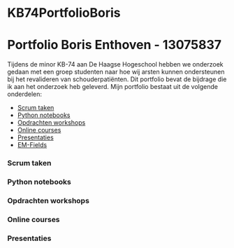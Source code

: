 # KB74PortfolioBoris
Portfolio Boris Enthoven - 13075837
============================
Tijdens de minor KB-74 aan De Haagse Hogeschool hebben we onderzoek gedaan met een groep studenten naar hoe wij arsten kunnen ondersteunen bij het revalideren van schouderpatiënten. Dit portfolio bevat de bijdrage die ik aan het onderzoek heb geleverd. Mijn portfolio bestaat uit de volgende onderdelen:
* [Scrum taken](https://github.com/BorisEnthovenSchool/KB74PortfolioBoris/blob/master/README.md)
* [Python notebooks](https://github.com/BorisEnthovenSchool/KB74PortfolioBoris/blob/master/README.md)
* [Opdrachten workshops](https://github.com/BorisEnthovenSchool/KB74PortfolioBoris/blob/master/README.md)
* [Online courses](https://github.com/BorisEnthovenSchool/KB74PortfolioBoris/blob/master/README.md)
* [Presentaties](https://github.com/BorisEnthovenSchool/KB74PortfolioBoris/blob/master/README.md)
* [EM-Fields](https://github.com/BorisEnthovenSchool/KB74PortfolioBoris/blob/master/README.md)


### Scrum taken

### Python notebooks

### Opdrachten workshops

### Online courses

### Presentaties



